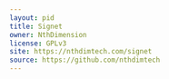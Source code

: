 ```yaml
---
layout: pid
title: Signet
owner: NthDimension
license: GPLv3
site: https://nthdimtech.com/signet
source: https://github.com/nthdimtech
---
```

